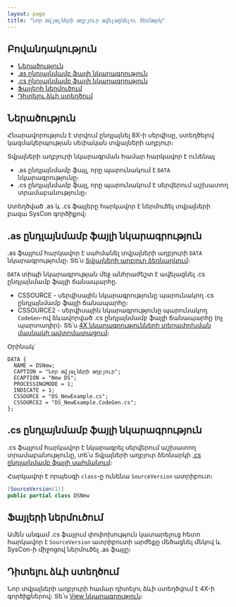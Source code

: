 ```yaml
---
layout: page
title: "Նոր տվյալների աղբյուր ավելացնելու ձեռնարկ" 
---
```


## Բովանդակություն
* [Ներածություն](#ներածություն)
* [.as ընդլայնմամբ ֆայլի նկարագրություն](#as-ընդլայնմամբ-ֆայլի-նկարագրություն)
* [.cs ընդլայնմամբ ֆայլի նկարագրություն](#cs-ընդլայնմամբ-ֆայլի-նկարագրություն)
* [Ֆայլերի ներմուծում](#ֆայլերի-ներմուծում)
* [Դիտելու ձևի ստեղծում](#դիտելու-ձևի-ստեղծում)

## Ներածություն

Հնարավորություն է տրվում ընդլայնել 8X-ի սերվիսը, ստեղծելով կազմակերպության սեփական տվյալների աղբյուր։

Տվյալների աղբյուրի նկարագրման համար հարկավոր է ունենալ

* .as ընդլայնմամբ ֆայլ, որը պարունակում է `DATA` նկարագրությունը։
* .cs ընդլայնմամբ ֆայլ, որը պարունակում է սերվերում աշխատող տրամաբանությունը։

Ստեղծված .as և .cs ֆայլերը հարկավոր է ներմուծել տվյալների բազա SysCon գործիքով։

## .as ընդլայնմամբ ֆայլի նկարագրություն

.as ֆայլում հարկավոր է սահմանել տվյալների աղբյուրի `DATA` նկարագրությունը։ Տե՛ս [Տվյալների աղբյուր ձեռնարկում](/src/server_api/definitions/ds_guide.md)։ 

`DATA` տիպի նկարագրության մեջ անհրաժեշտ է ավելացնել .cs ընդլայնմամբ ֆայլի ճանապարհը.

* CSSOURCE - սերվիսային նկարագրությունը պարունակող .cs ընդլայնմամբ ֆայլի ճանապարհը։
* CSSOURCE2 - սերվիսային նկարագրությունը պարունակող `CodeGen`-ով ձևավորված .cs ընդլայնմամբ ֆայլի ճանապարհը (ոչ պարտադիր)։
  Տե՛ս [4X նկարագրությունների տեղափոխման մասնակի ավտոմատացում](/src/server_api/CodeGen/CodeGen.md)։

Օրինակ՝

``` as4x
DATA {
  NAME = DSNew;
  CAPTION = "Նոր տվյալների աղբյուր";
  ECAPTION = "New DS";
  PROCESSINGMODE = 1;
  INDICATE = 1;
  CSSOURCE = "DS_NewExample.cs";
  CSSOURCE2 = "DS_NewExample.CodeGen.cs";
};
```

## .cs ընդլայնմամբ ֆայլի նկարագրություն

.cs ֆայլում հարկավոր է նկարագրել սերվերում աշխատող տրամաբանությունը, տե՛ս Տվյալների աղբյուր ձեռնարկի [.cs ընդլայնմամբ ֆայլի սահմանում](/src/server_api/definitions/ds_guide.md#cs-ընդլայնմամբ-ֆայլի-սահմանում)։

Հարկավոր է որպեսզի `class`-ը ունենա `SourceVersion` ատրիբուտ։

``` c#
[SourceVersion(1)]
public partial class DSNew
```

## Ֆայլերի ներմուծում

Ամեն անգամ .cs ֆայլում փոփոխություն կատարելուց հետո հարկավոր է `SourceVersion` ատրիբուտի արժեքը մեծացնել մեկով և SysCon-ի միջոցով ներմուծել .as ֆայլը։ 

## Դիտելու ձևի ստեղծում

Նոր տվյալների աղբյուրի համար դիտելու ձևի ստեղծվում է 4X-ի գործիքներով։ Տե՛ս [View նկարագրություն](https://armsoft.github.io/as4x-docs/HTM/ProgrGuide/Defs/View.html)։

